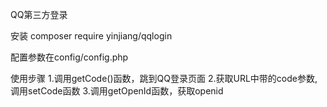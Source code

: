 QQ第三方登录

安装
composer require yinjiang/qqlogin

配置参数在config/config.php

使用步骤
1.调用getCode()函数，跳到QQ登录页面
2.获取URL中带的code参数,调用setCode函数
3.调用getOpenId函数，获取openid
